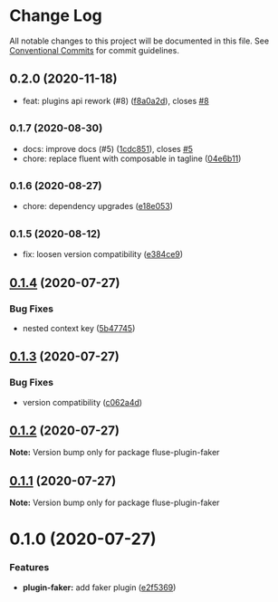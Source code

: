 # Change Log

All notable changes to this project will be documented in this file.
See [Conventional Commits](https://conventionalcommits.org) for commit guidelines.

## 0.2.0 (2020-11-18)

* feat: plugins api rework (#8) ([f8a0a2d](https://github.com/Nayni/fluse/commit/f8a0a2d)), closes [#8](https://github.com/Nayni/fluse/issues/8)





## <small>0.1.7 (2020-08-30)</small>

* docs: improve docs (#5) ([1cdc851](https://github.com/Nayni/fluse/commit/1cdc851)), closes [#5](https://github.com/Nayni/fluse/issues/5)
* chore: replace fluent with composable in tagline ([04e6b11](https://github.com/Nayni/fluse/commit/04e6b11))





## <small>0.1.6 (2020-08-27)</small>

* chore: dependency upgrades ([e18e053](https://github.com/Nayni/fluse/commit/e18e053))





## <small>0.1.5 (2020-08-12)</small>

* fix: loosen version compatibility ([e384ce9](https://github.com/Nayni/fluse/commit/e384ce9))





## [0.1.4](https://github.com/Nayni/fluse/compare/fluse-plugin-faker@0.1.3...fluse-plugin-faker@0.1.4) (2020-07-27)


### Bug Fixes

* nested context key ([5b47745](https://github.com/Nayni/fluse/commit/5b477450ce16759e8dd5e3292a66d7a834ed7cfb))





## [0.1.3](https://github.com/Nayni/fluse/compare/fluse-plugin-faker@0.1.2...fluse-plugin-faker@0.1.3) (2020-07-27)


### Bug Fixes

* version compatibility ([c062a4d](https://github.com/Nayni/fluse/commit/c062a4de683bce48de48235ddf6016546ac5bb34))





## [0.1.2](https://github.com/Nayni/fluse/compare/fluse-plugin-faker@0.1.1...fluse-plugin-faker@0.1.2) (2020-07-27)

**Note:** Version bump only for package fluse-plugin-faker





## [0.1.1](https://github.com/Nayni/fluse/compare/fluse-plugin-faker@0.1.0...fluse-plugin-faker@0.1.1) (2020-07-27)

**Note:** Version bump only for package fluse-plugin-faker





# 0.1.0 (2020-07-27)


### Features

* **plugin-faker:** add faker plugin ([e2f5369](https://github.com/Nayni/fluse/commit/e2f5369951bd2397f26066fc49b02a997fa69a0b))
